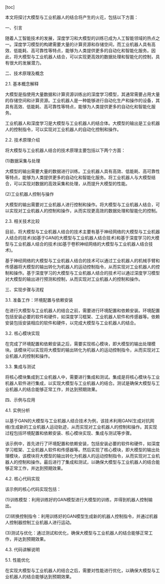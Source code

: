 
[toc]                    
                
                
本文将探讨大模型与工业机器人的结合将产生的火花，包括以下方面：

一、引言

随着人工智能技术的发展，深度学习和大模型的训练已成为人工智能领域的热点之一。深度学习模型的构建需要大量的计算资源和存储空间，而工业机器人具有高效、低能耗、高可靠性等特点，能够为人类提供更多的自动化和智能化服务。因此，将大模型与工业机器人结合，可以实现更高效的数据处理和智能化的控制，具有很大的发展潜力。

二、技术原理及概念

2.1. 基本概念解释

大模型是指使用大量数据和计算资源训练出的深度学习模型，其通常需要占用大量的存储空间和计算资源。工业机器人是一种能够进行自动化生产和操作的设备，其具有高效、低能耗、高可靠性等特点，能够为人类提供更多的自动化和智能化服务。

工业机器人和深度学习是大模型与工业机器人的结合体。大模型的输出是工业机器人的控制指令，可以实现对工业机器人的自动化控制和操作。

2.2. 技术原理介绍

将大模型与工业机器人结合的技术原理主要包括以下两个方面：

(1)数据采集与处理

大模型的输出需要大量的数据进行训练。工业机器人具有高效、低能耗、高可靠性等特点，能够为人类提供更多的自动化和智能化服务。将工业机器人与大模型结合，可以实现对数据的高效采集和处理，从而提升大模型的性能。

(2)工业机器人控制与操作

大模型的输出需要对工业机器人进行控制和操作。将大模型与工业机器人结合，可以实现对工业机器人的控制和操作，从而实现更高效的数据处理和智能化的控制。

2.3. 相关技术比较

目前，将大模型与工业机器人结合的技术主要有基于神经网络的大模型与工业机器人结合的技术(如基于GAN的大模型与工业机器人结合技术)和基于深度学习的大模型与工业机器人结合的技术(如基于卷积神经网络的大模型与工业机器人结合技术)。

基于神经网络的大模型与工业机器人结合的技术可以通过工业机器人的机械手臂和传感器将大模型的输出转化为机器人的运动控制指令，从而实现对工业机器人的控制和操作。基于深度学习的大模型与工业机器人结合的技术可以通过深度学习模型对大模型的输出进行预测和控制，从而实现对工业机器人的控制和操作。

三、实现步骤与流程

3.1. 准备工作：环境配置与依赖安装

在进行大模型与工业机器人的结合之前，需要进行环境配置和依赖安装。环境配置包括安装必要的软件和硬件，如深度学习框架、工业机器人软件和传感器等。依赖安装包括安装相应的软件和硬件，以完成大模型与工业机器人的结合。

3.2. 核心模块实现

在完成了环境配置和依赖安装之后，需要实现核心模块，即大模型的输出处理模块。该模块可以实现将大模型的输出转化为机器人的运动控制指令，从而实现对工业机器人的控制和操作。

3.3. 集成与测试

将核心模块集成到工业机器人中，需要进行集成和测试。集成是将核心模块与工业机器人软件进行集成，以实现大模型与工业机器人的结合。测试是确保大模型与工业机器人的结合能够正常工作，并达到预期效果。

四、示例与应用

4.1. 实例分析

以基于GAN的大模型与工业机器人结合技术为例，该技术利用GAN(生成对抗网络)生成新的工业机器人运动轨迹，从而实现对工业机器人的控制和操作。其实现过程包括环境配置和依赖安装、核心模块实现、集成与测试等步骤。

该示例中，首先进行了环境配置和依赖安装，包括安装必要的软件和硬件，如深度学习框架、工业机器人软件和传感器等。然后实现了核心模块，即大模型的输出处理模块，该模块将大模型的输出转化为机器人的运动控制指令，从而实现对工业机器人的控制和操作。最后进行了集成和测试，以确保大模型与工业机器人的结合能够正常工作，并达到预期效果。

4.2. 核心代码实现

该示例的核心代码实现包括：

(1)训练模型：利用训练好的GAN模型进行大模型的训练，并得到机器人控制输出。

(2)转换控制指令：利用训练好的GAN模型生成新的机器人控制指令，并通过机器人控制器控制工业机器人进行运动。

(3)测试与优化：通过测试和优化，确保大模型与工业机器人的结合能够正常工作，并达到预期效果。

4.3. 代码讲解说明

5.1. 性能优化

在实现大模型与工业机器人的结合之后，需要对性能进行优化，以确保大模型与工业机器人的结合能够达到预期效果。

